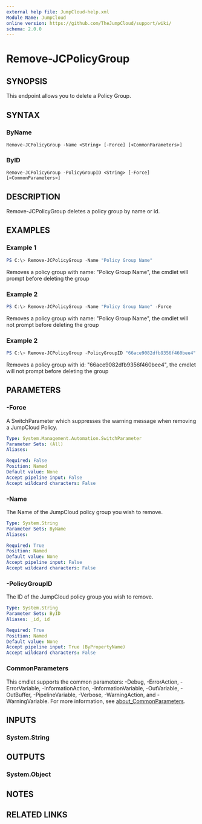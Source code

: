 ```yaml
---
external help file: JumpCloud-help.xml
Module Name: JumpCloud
online version: https://github.com/TheJumpCloud/support/wiki/
schema: 2.0.0
---
```


# Remove-JCPolicyGroup

## SYNOPSIS

This endpoint allows you to delete a Policy Group.

## SYNTAX

### ByName

```
Remove-JCPolicyGroup -Name <String> [-Force] [<CommonParameters>]
```

### ByID

```
Remove-JCPolicyGroup -PolicyGroupID <String> [-Force] [<CommonParameters>]
```

## DESCRIPTION

Remove-JCPolicyGroup deletes a policy group by name or id.

## EXAMPLES

### Example 1

```powershell
PS C:\> Remove-JCPolicyGroup -Name "Policy Group Name"
```

Removes a policy group with name: "Policy Group Name", the cmdlet will prompt before deleting the group

### Example 2

```powershell
PS C:\> Remove-JCPolicyGroup -Name "Policy Group Name" -Force
```

Removes a policy group with name: "Policy Group Name", the cmdlet will not prompt before deleting the group

### Example 2

```powershell
PS C:\> Remove-JCPolicyGroup -PolicyGroupID "66ace9082dfb9356f460bee4" -Force
```

Removes a policy group with id: "66ace9082dfb9356f460bee4", the cmdlet will not prompt before deleting the group

## PARAMETERS

### -Force

A SwitchParameter which suppresses the warning message when removing a JumpCloud Policy.

```yaml
Type: System.Management.Automation.SwitchParameter
Parameter Sets: (All)
Aliases:

Required: False
Position: Named
Default value: None
Accept pipeline input: False
Accept wildcard characters: False
```

### -Name

The Name of the JumpCloud policy group you wish to remove.

```yaml
Type: System.String
Parameter Sets: ByName
Aliases:

Required: True
Position: Named
Default value: None
Accept pipeline input: False
Accept wildcard characters: False
```

### -PolicyGroupID

The ID of the JumpCloud policy group you wish to remove.

```yaml
Type: System.String
Parameter Sets: ByID
Aliases: _id, id

Required: True
Position: Named
Default value: None
Accept pipeline input: True (ByPropertyName)
Accept wildcard characters: False
```

### CommonParameters

This cmdlet supports the common parameters: -Debug, -ErrorAction, -ErrorVariable, -InformationAction, -InformationVariable, -OutVariable, -OutBuffer, -PipelineVariable, -Verbose, -WarningAction, and -WarningVariable. For more information, see [about_CommonParameters](http://go.microsoft.com/fwlink/?LinkID=113216).

## INPUTS

### System.String

## OUTPUTS

### System.Object

## NOTES

## RELATED LINKS
